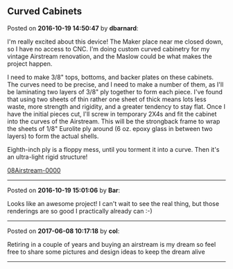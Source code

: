 ## Curved Cabinets
Posted on **2016-10-19 14:50:47** by **dbarnard**:

I'm really excited about this device! The Maker place near me closed down, so I have no access to CNC. I'm doing custom curved cabinetry for my vintage Airstream renovation, and the Maslow could be what makes the project happen. 

I need to make 3/8" tops, bottoms, and backer plates on these cabinets. The curves need to be precise, and I need to make a number of them, as I'll be laminating two layers of 3/8" ply together to form each piece. I've found that using two sheets of thin rather one sheet of thick means lots less waste, more strength and rigidity, and a greater tendency to stay flat.  Once I have the initial pieces cut, I'll screw in temporary 2X4s and fit the cabinet into the curves of the Airstream. This will be the strongback frame to wrap the sheets of 1/8" Eurolite ply around (6 oz. epoxy glass in between two layers) to form the actual shells.

Eighth-inch ply is a floppy mess, until you torment it into a curve. Then it's an ultra-light rigid structure!

 [08Airstream-0000](//muut.com/u/maslowcnc/s2/:maslowcnc:Ni0W:08airstream0000.jpg.jpg)

---

Posted on **2016-10-19 15:01:06** by **Bar**:

Looks like an awesome project! I can't wait to see the real thing, but those renderings are so good I practically already can :-)

---

Posted on **2017-06-08 10:17:18** by **col**:

Retiring in a couple of years and buying an airstream is my dream so feel free to share some pictures and design ideas to keep the dream alive

---

